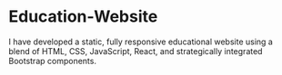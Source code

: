 # Education-Website
I have developed a static, fully responsive educational website using a blend of HTML, CSS, JavaScript, React, and strategically integrated Bootstrap components.
